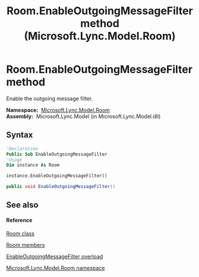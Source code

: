 ﻿---
title: Room.EnableOutgoingMessageFilter method  (Microsoft.Lync.Model.Room)
TOCTitle: 'EnableOutgoingMessageFilter method '
ms:assetid: M:Microsoft.Lync.Model.Room.Room.EnableOutgoingMessageFilter_DI_3_UC_OCS14MrefLyncWPF
ms:mtpsurl: https://msdn.microsoft.com/en-us/library/microsoft.lync.model.room.room.enableoutgoingmessagefilter_di_3_uc_ocs14mreflyncwpf(v=office.15)
ms:contentKeyID: 48598713
ms.date: 07/28/2014
mtps_version: v=office.15
dev_langs:
- vb
- csharp
---

# Room.EnableOutgoingMessageFilter method

Enable the outgoing message filter.

**Namespace:**  [Microsoft.Lync.Model.Room](microsoft-lync-model-room-namespace_2.md)  
**Assembly:**  Microsoft.Lync.Model (in Microsoft.Lync.Model.dll)

## Syntax

``` vb
'Declaration
Public Sub EnableOutgoingMessageFilter
'Usage
Dim instance As Room

instance.EnableOutgoingMessageFilter()
```

``` csharp
public void EnableOutgoingMessageFilter()
```

## See also

#### Reference

[Room class](room-class-microsoft-lync-model-room_2.md)

[Room members](room-members-microsoft-lync-model-room_2.md)

[EnableOutgoingMessageFilter overload](room-enableoutgoingmessagefilter-method-microsoft-lync-model-room_4.md)

[Microsoft.Lync.Model.Room namespace](microsoft-lync-model-room-namespace_2.md)

